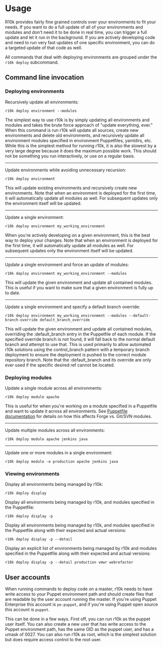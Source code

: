 Usage
=====

R10k provides fairly fine grained controls over your environments to fit your
needs. If you want to do a full update of all of your environments and modules
and don't need it to be done in real time, you can trigger a full update and let
it run in the background. If you are actively developing code and need to run
very fast updates of one specific environment, you can do a targeted update of
that code as well.

All commands that deal with deploying environments are grouped under the `r10k
deploy` subcommand.

Command line invocation
-----------------------

### Deploying environments

Recursively update all environments:

    r10k deploy environment --modules

The simplest way to use r10k is by simply updating all environments and modules
and takes the brute force approach of "update everything, ever." When this
command is run r10k will update all sources, create new environments and delete
old environments, and recursively update all environment modules specified in
environment Puppetfiles, yamldirs, etc. While this is the simplest method for
running r10k, it is also the slowest by a very large degree because it does the
maximum possible work. This should not be something you run interactively, or
use on a regular basis.

- - -

Update environments while avoiding unnecessary recursion:

    r10k deploy environment

This will update existing environments and recursively create new environments.
Note that when an environment is deployed for the first time, it will
automatically update all modules as well. For subsequent updates only the
environment itself will be updated.

- - -

Update a single environment:

    r10k deploy environment my_working_environment

When you're actively developing on a given environment, this is the best way to
deploy your changes. Note that when an environment is deployed for the first
time, it will automatically update all modules as well. For subsequent updates
only the environment itself will be updated.

- - -

Update a single environment and force an update of modules:

    r10k deploy environment my_working_environment --modules

This will update the given environment and update all contained modules. This is
useful if you want to make sure that a given environment is fully up to date.

- - -

Update a single environment and specify a default branch override:

    r10k deploy environment my_working_environment --modules --default-branch-override default_branch_override

This will update the given environment and update all contained modules, overriding
the :default_branch entry in the Puppetfile of each module. If the specified override branch is not
found, it will fall back to the normal default branch and attempt to use that. This is used primarily to allow
automated r10k solutions using the control_branch pattern with a temporary branch deployment to 
ensure the deployment is pushed to the correct module repository branch. Note that the :default_branch and its
override are only ever used if the specific desired ref cannot be located.

### Deploying modules

Update a single module across all environments:

    r10k deploy module apache

This is useful for when you're working on a module specified in a Puppetfile
and want to update it across all environments. See
[Puppetfile documentation](doc/puppetfile.mkd) for details on how this affects
Forge vs. Git/SVN modules.

- - -

Update multiple modules across all environments:

    r10k deploy module apache jenkins java

- - -

Update one or more modules in a single environment:

    r10k deploy module -e production apache jenkins java

### Viewing environments

Display all environments being managed by r10k:

    r10k deploy display

Display all environments being managed by r10k, and modules specified in the
Puppetfile:

    r10k deploy display -p

Display all environments being managed by r10k, and modules specified in the
Puppetfile along with their expected and actual versions:

    r10k deploy display -p --detail

Display an explicit list of environments being managed by r10k and modules
specified in the Puppetfile along with their expected and actual versions:

    r10k deploy display -p --detail production vmwr webrefactor

User accounts
-------------

When running commands to deploy code on a master, r10k needs to have write
access to your Puppet environment path and should create files that are
readable by the user account running the master. If you're using Puppet
Enterprise this account is `pe-puppet`, and if you're using Puppet open source
this account is `puppet`.

This can be done in a few ways. First off, you can run r10k as the puppet user
itself. You can also create a new user that has write access to the Puppet
environment path, has the same GID as the puppet user, and has a umask of 0027.
You can also run r10k as root, which is the simplest solution but does require
access control to the root user.
